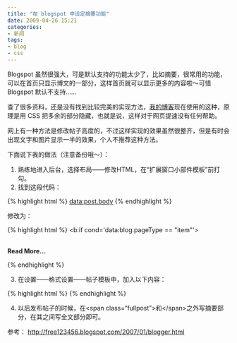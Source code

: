 ```yaml
---
title: "在 blogspot 中设定摘要功能"
date: 2009-04-26 15:21
categories:
- 新闻
tags:
- blog
- css
---
```


Blogspot
虽然很强大，可是默认支持的功能太少了，比如摘要，很常用的功能，可以在首页只显示博文的一部分，这样首页就可以显示更多的内容啦～可惜
Blogspot 默认不支持……

查了很多资料，还是没有找到比较完美的实现方法，[我的博客](https://www.kissuki.com/)现在使用的这种，原理是用 CSS
把多余的部分隐藏，也就是说，这样对于网页提速没有任何帮助。

网上有一种方法是修改帖子高度的，不过这样实现的效果虽然很整齐，但是有时会出现文字和图片显示一半的效果，个人不推荐这种方法。

下面说下我的做法（注意备份哦～）：

1.  熟练地进入后台，选择布局——修改HTML，在“扩展窗口小部件模板”前打勾。
2.  找到这段代码：

{% highlight html %}
<data:post.body>
{% endhighlight %}

修改为：

{% highlight html %}
<b:if cond='data:blog.pageType == "item"'>
<style>.fullpost{display:inline;}</style>
<p><data:post.body/></p>
<b:else/>
<style>.fullpost{display:none;}</style>
<p><data:post.body/>
<br/>
<b:if cond='data:post.url'>
<a expr:href='data:post.url'><strong>Read More...</strong></a>
<b:else/>
<data:post.title/>
</b:if>
</p>
</b:if>
{% endhighlight %}

3.  在设置——格式设置——帖子模板中，加入以下内容：

{% highlight html %}
<span class="fullpost">
</span>
{% endhighlight %}

4.  以后发布帖子的时候，在\<span
    class=“fullpost”\>和\</span\>之外写摘要部分，在其之间写全文部分即可。

参考：
[<http://free123456.blogspot.com/2007/01/blogger.html>](http://free123456.blogspot.com/2007/01/blogger.html)

